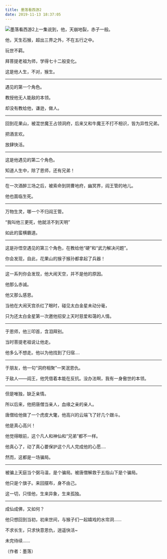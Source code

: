 ```yaml
---
title: 墨落看西游2
date: 2019-11-13 18:37:05
---
```


 ![墨落看西游2](http://p9.pstatp.com/large/28960001e3a99c416363)上一集说到，他，天崩地裂，赤子一般。

 他，天生石猴，超出三界之外，不在五行之中。

 玩世不羁。

 拜菩提老祖为师，学得七十二般变化。

 这是他人生，不对，猴生。

--- 

 遇见的第一个角色。

 教授他无人能敌的本领。

 却没有教给他，谦逊，做人。

--- 

 回到花果山，被混世魔王占领洞府，后来又和牛魔王不打不相识，皆为异性兄弟。

 把酒言欢。

 放肆快活。

--- 

 这是他遇见的第二个角色。

 知道人生中，除了恩师，还有兄弟！

--- 

 在一次酒醉三场之后，被索命到阴曹地府，幽冥界，阎王管的地儿。

 他也面临生死。

--- 

 万物生灵，哪一个不归阎王管。

 “我叫他三更死，他就活不到天明”

 如此的蛮横霸道。

--- 

 这是孙悟空遇见的第三个角色，在教给他“硬”和“武力解决问题”。

 你会发现，自此，花果山的猴子猴孙都拿起了兵器！

--- 

 这一系列你会发现，他大闹天空，并不是他的原因。

 他那么赤诚。

 他又那么感恩。

 当他在大闹天宫杀红了眼时，碰见太白金星未动分毫，

 只为还太白金星第一次邀他招安上天时慈爱和蔼的人情。

--- 

 于恩师，他三叩首，含泪拜别。

 当时菩提老祖说让他走。

 他多么不想走。他以为他找到了归宿....

--- 

 于朋友，他一句“洞府相聚”一笑泯恩仇。

 于敌人——阎王，他凭借着本能在反抗。没办法啊，我有一身傲世的本领。

--- 

 但是唯独，缺乏亲情。

 所以后来，他把唐僧当亲人，血缘之亲的亲人。

 唐僧给他做了一个虎皮大氅，他高兴的云端飞了好几个跟斗。

 他是真心高兴！

 他觉得眼前，这个凡人和神仙和“兄弟”都不一样。

 他真心了，动了真心要保护这个凡人完成他的心愿....

 然而，这都是一场骗局。

--- 

 被骗上天庭当个弼马温，是个骗局。被唐僧解救于五指山下是个骗局。

 他只是个旗子。来回摆布，身不由己。

 这一切，只怪他，生来异象，生来孤独。

--- 

 成仙成佛，又如何？

 他只想回到当初，初来世间，与猴子们一起嬉戏的水帘洞......

 不求长生，只求快意恩仇，逍遥快活~

 未完待续......

 （作者：墨落）
